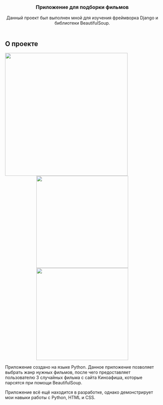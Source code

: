 <br/>
<p align="center">
  <h3 align="center">Приложение для подборки фильмов</h3>

  <p align="center">
    Данный проект был выполнен мной для изучения фреймворка Django и библиотеки BeautifulSoup.
    <br/>
    <br/>
  </p>
</p>



## О проекте
<img align="center" src="Screenshots/Demo.gif" width="400" />
<div align="center">
<img src="Screenshots/Screenshot1.jpg" width="300" />
<img src="Screenshots/Screenshot2.jpg" width="300" />
</div>

Приложение создано на языке Python.
Данное приложение позволяет выбрать жанр нужных фильмов, после чего предоставляет пользователю 3 случайных фильма с сайта Киноафиша, которые парсятся при помощи BeautifulSoup.

Приложение всё ещё находится в разработке, однако демонстрирует мои навыки работы с Python, HTML и CSS.
